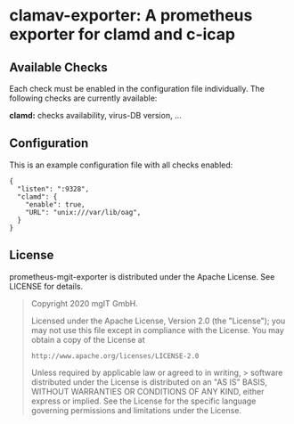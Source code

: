 clamav-exporter: A prometheus exporter for clamd and c-icap
============================================================


Available Checks
----------------

Each check must be enabled in the configuration file individually. The following
checks are currently available:

**clamd:** checks availability, virus-DB version, ...


Configuration
-------------

This is an example configuration file with all checks enabled:

    {
      "listen": ":9328",
      "clamd": {
        "enable": true,
        "URL": "unix:///var/lib/oag",
      }
    }


License
-------

prometheus-mgit-exporter is distributed under the Apache License.
See LICENSE for details.

> Copyright 2020 mgIT GmbH.
>
> Licensed under the Apache License, Version 2.0 (the "License");
> you may not use this file except in compliance with the License.
> You may obtain a copy of the License at
>
>     http://www.apache.org/licenses/LICENSE-2.0
>
> Unless required by applicable law or agreed to in writing, > software
> distributed under the License is distributed on an "AS IS" BASIS,
> WITHOUT WARRANTIES OR CONDITIONS OF ANY KIND, either express or implied.
> See the License for the specific language governing permissions and
> limitations under the License.
